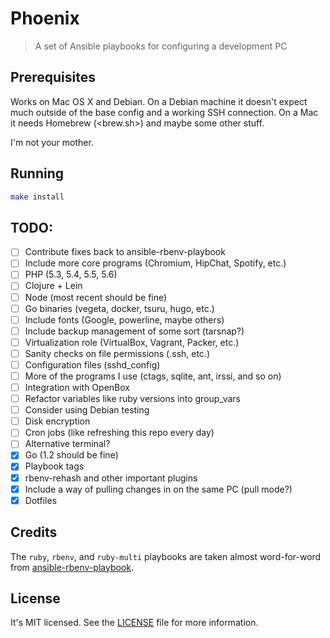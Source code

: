Phoenix
=======
>A set of Ansible playbooks for configuring a development PC

Prerequisites
-------------
Works on Mac OS X and Debian. On a Debian machine it doesn't expect much outside
of the base config and a working SSH connection. On a Mac it needs Homebrew
(<brew.sh>) and maybe some other stuff.

I'm not your mother.

Running
-------
```bash
make install
```

TODO:
-----
- [ ] Contribute fixes back to ansible-rbenv-playbook
- [ ] Include more core programs (Chromium, HipChat, Spotify, etc.)
- [ ] PHP (5.3, 5.4, 5.5, 5.6)
- [ ] Clojure + Lein
- [ ] Node (most recent should be fine)
- [ ] Go binaries (vegeta, docker, tsuru, hugo, etc.)
- [ ] Include fonts (Google, powerline, maybe others)
- [ ] Include backup management of some sort (tarsnap?)
- [ ] Virtualization role (VirtualBox, Vagrant, Packer, etc.)
- [ ] Sanity checks on file permissions (.ssh, etc.)
- [ ] Configuration files (sshd_config)
- [ ] More of the programs I use (ctags, sqlite, ant, irssi, and so on)
- [ ] Integration with OpenBox
- [ ] Refactor variables like ruby versions into group_vars
- [ ] Consider using Debian testing
- [ ] Disk encryption
- [ ] Cron jobs (like refreshing this repo every day)
- [ ] Alternative terminal?
- [x] Go (1.2 should be fine)
- [x] Playbook tags
- [x] rbenv-rehash and other important plugins
- [x] Include a way of pulling changes in on the same PC (pull mode?)
- [x] Dotfiles

Credits
-------
The `ruby`, `rbenv`, and `ruby-multi` playbooks are taken almost word-for-word
from [ansible-rbenv-playbook][1].

[1]: https://github.com/leucos/ansible-rbenv-playbook

License
-------
It's MIT licensed. See the [LICENSE][license] file for more information.

[license]: /LICENSE
